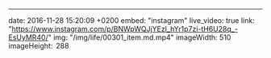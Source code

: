 ---
date: 2016-11-28 15:20:09 +0200
embed: "instagram"
live_video: true
link: "https://www.instagram.com/p/BNWpWQJjYEzl_hYr1p7zi-tH6U28q_-EsUyMR40/"
img: "/img/life/00301_item.md.mp4"
imageWidth: 510 
imageHeight:  288
